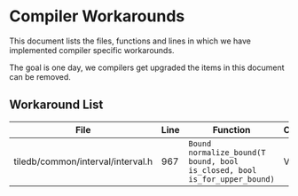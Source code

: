 # Compiler Workarounds

This document lists the files, functions and lines in which we have implemented compiler specific workarounds.

The goal is one day, we compilers get upgraded the items in this document can be removed.

## Workaround List

| File | Line | Function | Compiler| Workaround |
| ---- | ---- | -------- | ------- | ---------- |
| tiledb/common/interval/interval.h | 967 | `Bound normalize_bound(T bound, bool is_closed, bool is_for_upper_bound)` | VS2017 | `(void)is_for_upper_bound;` |
